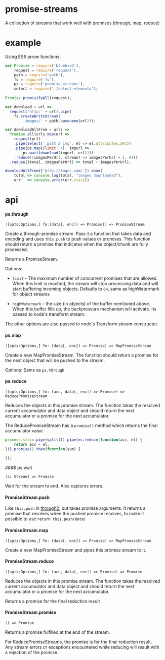 # promise-streams  

A collection of streams that work well with promises (through, map, reduce)

# example

Using ES6 arrow functions:

```js
var Promise = require('bluebird'),
    request = require('request'),
    path = require('path'),
    fs = require('fs'),
    ps = require('promise-streams'),
    select = require('./select-elements');
 
Promise.promisifyAll(request);

var download = url =>
  request('http:' + url).pipe(
    fs.createWriteStream(
        'images/' + path.basename(url)));

var downloadAllFrom = urls => 
  Promise.all(urls.map(url => 
    request(url)
    .pipe(select('.post a img', el => el.attributes.SRC))
    .pipe(ps.map({limit: 4}, imgurl => 
        ps.wait(download(imgurl, url))))
    .reduce((imagesPerUrl, stream) => imagesPerUrl + 1, 0))) 
  .reduce((total, imagesPerUrl) => total + imagesPerUrl);  

downloadAllFrom(['http://imgur.com/']).done(
    total => console.log(total, "images downloaded"), 
    err   => console.error(err.stack))
```


# api

#### ps.through

`([opts:Options,] fn:(data[, enc]) => Promise)) => PromiseStream`

Create a through-promise stream. Pass it a function that takes data and 
encoding and uses `this.push` to push values or promises. This function should 
return a promise that indicates when the object/chunk are fully processed.

Returns a PromiseStream. 

Options:

  * `limit` - The maximum number of concurrent promises that are allowed. When 
    this limit is reached, the stream will stop processing data and will start 
    buffering incoming objects. Defaults to `64`, same as highWatermark for 
    object streams

  * `highWatermark` - the size (in objects) of the buffer mentioned above. When
    this buffer fills up, the backpressure mechanism will activate. Its passed
    to node's transform stream.

The other options are also passed to node's Transform stream constructor.

#### ps.map

`([opts:Options,] fn: (data[, enc]) => Promise) => MapPromiseStream`

Create a new MapPromiseStream. The function should return a promise for the 
next object that will be pushed to the stream. 

Options: Same as `ps.through`

#### ps.reduce

`([opts:Options,] fn: (acc, data[, enc]) => Promise) => ReducePromiseStream`

Reduces the objects in this promise stream. The function takes the resolved 
current accumulator and data object and should return the next accumulator
or a promise for the next accumulator.

The ReducePromiseStream has a `promise()` method which returns the final 
accumulator value

```js
process.stdin.pipe(split()).pipe(es.reduce(function(acc, el) { 
    return acc + el;
})).promise().then(function(sum) {
    
});
```

###$ ps.wait

`(s: Stream) => Promise`

Wait for the stream to end. Also captures errors.


#### PromiseStream.push

Like `this.push` in [through2](//github.com/rvagg/through2), but takes promise
arguments. It returns a promise that resolves when the pushed promise resolves,
to make it possible to use `return this.push(data)`

#### PromiseStream.map

`([opts:Options,] fn: (data[, enc]) => Promise) => MapPromiseStream`

Create a new MapPromiseStream and pipes this promise stream to it. 

#### PromiseStream.reduce

`([opts:Options,] fn: (acc, data[, enc]) => Promise) => Promise`

Reduces the objects in this promise stream. The function takes the resolved 
current accumulator and data object and should return the next accumulator
or a promise for the next accumulator.

Returns a promise for the final reduction result

#### PromiseStream.promise

`() => Promise`

Returns a promise fulfilled at the end of the stream. 

For ReducePromiseStreams, the promise is for the final reduction result. Any 
stream errors or exceptions encountered while reducing will result with a 
rejection of the promise.



